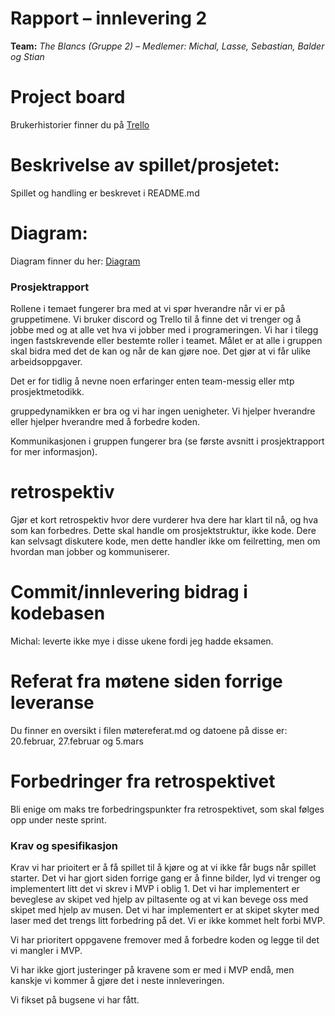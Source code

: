 # Rapport – innlevering 2
**Team:** *The Blancs (Gruppe 2)* – *Medlemer: Michal, Lasse, Sebastian, Balder og Stian*

# Project board 

Brukerhistorier finner du på [Trello](https://trello.com/b/tr1xRmAG/the-blancs)

# Beskrivelse av spillet/prosjetet:

Spillet og handling er beskrevet i README.md

# Diagram:

Diagram finner du her: [Diagram](https://git.app.uib.no/Michal.Zborowski/the-blancs/-/blob/main/doc/UML/The%20Blancs.pdf?ref_type=heads)


### Prosjektrapport

Rollene i temaet fungerer bra med at vi spør hverandre når vi er på gruppetimene. Vi bruker discord og Trello til å finne det vi trenger og å jobbe med og at alle vet hva vi jobber med i programeringen. Vi har i tilegg ingen fastskrevende eller bestemte roller i teamet. Målet er at alle i gruppen skal bidra med det de kan og når de kan gjøre noe. Det gjør at vi får ulike arbeidsoppgaver. 

Det er for tidlig å nevne noen erfaringer enten team-messig eller mtp prosjektmetodikk.

gruppedynamikken er bra og vi har ingen uenigheter. Vi hjelper hverandre eller hjelper hverandre med å forbedre koden. 

Kommunikasjonen i gruppen fungerer bra (se første avsnitt i prosjektrapport for mer informasjon). 

# retrospektiv

Gjør et kort retrospektiv hvor dere vurderer hva dere har klart til nå, og hva som kan forbedres. Dette skal handle om prosjektstruktur, ikke kode. Dere kan selvsagt diskutere kode, men dette handler ikke om feilretting, men om hvordan man jobber og kommuniserer.

# Commit/innlevering bidrag i kodebasen

Michal: leverte ikke mye i disse ukene fordi jeg hadde eksamen.

# Referat fra møtene siden forrige leveranse

Du finner en oversikt i filen møtereferat.md og datoene på disse er: 
20.februar, 27.februar og 5.mars

# Forbedringer fra retrospektivet 

Bli enige om maks tre forbedringspunkter fra retrospektivet, som skal følges opp under neste sprint.

### Krav og spesifikasjon 

Krav vi har prioitert er å få spillet til å kjøre og at vi ikke får bugs når spillet starter. Det vi har gjort siden forrige gang er å finne bilder, lyd vi trenger og implementert litt det vi skrev i MVP i oblig 1. Det vi har implementert er beveglese av skipet ved hjelp av piltasente og at vi kan bevege oss med skipet med hjelp av musen. Det vi har implementert er at skipet skyter med laser med det trengs litt forbedring på det. Vi er ikke kommet helt forbi MVP. 


Vi har prioritert oppgavene fremover med å forbedre koden og legge til det vi mangler i MVP. 

Vi har ikke gjort justeringer på kravene som er med i MVP endå, men kanskje vi kommer å gjøre det i neste innleveringen. 

Vi fikset på bugsene vi har fått. 




